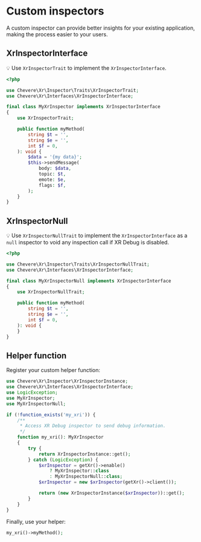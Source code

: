 # Custom inspectors

A custom inspector can provide better insights for your existing application, making the process easier to your users.

## XrInspectorInterface

💡 Use `XrInspectorTrait` to implement the `XrInspectorInterface`.

```php
<?php

use Chevere\Xr\Inspector\Traits\XrInspectorTrait;
use Chevere\Xr\Interfaces\XrInspectorInterface;

final class MyXrInspector implements XrInspectorInterface
{
    use XrInspectorTrait;

    public function myMethod(
        string $t = '',
        string $e = '',
        int $f = 0,
    ): void {
        $data = '{my data}';
        $this->sendMessage(
            body: $data,
            topic: $t,
            emote: $e,
            flags: $f,
        );
    }
}

```

## XrInspectorNull

💡 Use `XrInspectorNullTrait` to implement the `XrInspectorInterface` as a `null` inspector to void any inspection call if XR Debug is disabled.

```php
<?php

use Chevere\Xr\Inspector\Traits\XrInspectorNullTrait;
use Chevere\Xr\Interfaces\XrInspectorInterface;

final class MyXrInspectorNull implements XrInspectorInterface
{
    use XrInspectorNullTrait;

    public function myMethod(
        string $t = '',
        string $e = '',
        int $f = 0,
    ): void {
    }
}


```

## Helper function

Register your custom helper function:

```php
use Chevere\Xr\Inspector\XrInspectorInstance;
use Chevere\Xr\Interfaces\XrInspectorInterface;
use LogicException;
use MyXrInspector;
use MyXrInspectorNull;

if (!function_exists('my_xri')) {
    /**
     * Access XR Debug inspector to send debug information.
     */
    function my_xri(): MyXrInspector
    {
        try {
            return XrInspectorInstance::get();
        } catch (LogicException) {
            $xrInspector = getXr()->enable()
                ? MyXrInspector::class
                : MyXrInspectorNull::class;
            $xrInspector = new $xrInspector(getXr()->client());

            return (new XrInspectorInstance($xrInspector))::get();
        }
    }
}
```

Finally, use your helper:

```php
my_xri()->myMethod();
```
